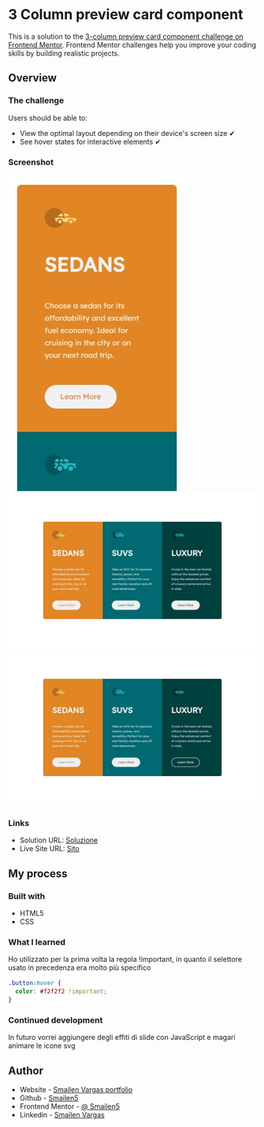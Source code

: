 # 3 Column preview card component

This is a solution to the [3-column preview card component challenge on Frontend Mentor](https://www.frontendmentor.io/challenges/3column-preview-card-component-pH92eAR2-). Frontend Mentor challenges help you improve your coding skills by building realistic projects.

## Overview

### The challenge

Users should be able to:

- View the optimal layout depending on their device's screen size ✔
- See hover states for interactive elements ✔

### Screenshot

![smartphone](./screenshot/smartphone.jpeg)
![desktop](./screenshot/desktop.jpeg)
![desktop](./screenshot/desktop%20hover.jpeg)

### Links

- Solution URL: [Soluzione](https://github.com/Smailen5/Frontend-Mentor-Challenge/tree/main/packages/3-column-preview-card-component-main-main)
- Live Site URL: [Sito](https://smailen5.github.io/Frontend-Mentor-Challenge/3-column-preview-card-component-main-main/)

## My process

### Built with

- HTML5
- CSS

### What I learned

Ho utilizzato per la prima volta la regola !important, in quanto il selettore usato in precedenza era molto più specifico

```css
.button:hover {
  color: #f2f2f2 !important;
}
```

### Continued development

In futuro vorrei aggiungere degli effiti di slide con JavaScript e magari animare le icone svg

## Author

- Website - [Smailen Vargas portfolio](https://smailenvargas.com/)
- Github - [Smailen5](https://github.com/Smailen5)
- Frontend Mentor - [@ Smailen5](https://www.frontendmentor.io/profile/Smailen5)
- Linkedin - [Smailen Vargas](https://www.linkedin.com/in/smailen-vargas/)
